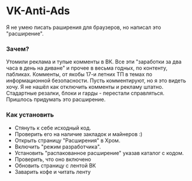 # VK-Anti-Ads

Я не умею писать раширения для браузеров, но написал это "расширение".

### Зачем?

Утомили реклама и тупые комменты в ВК. Все эти "заработки за два часа в день на диване" и прочее в весьма годных, по контенту, пабликах. Комменты, от якобы 17-и летних ТП в темах по информационной безопасности. Пусть комментируют, но я это видеть хочу. Я не нашёл как отключить комменты и рекламу штатно. Стадартные резалки, блоки и гарды - перестали справляться. Пришлось придумать это расширение.

### Как установить

* Стянуть к себе исходный код. 
* Проверить его на наличие закладок и майнеров :) 
* Открыть страницу "Расширения" в Хром. 
* Включить "режим разработчика". 
* Установить "распакованное расширение" указав каталог с кодом. 
* Проверить, что оно включено
* Обновить страницу с лентой ВК
* Заварить кофе и читать ленту
